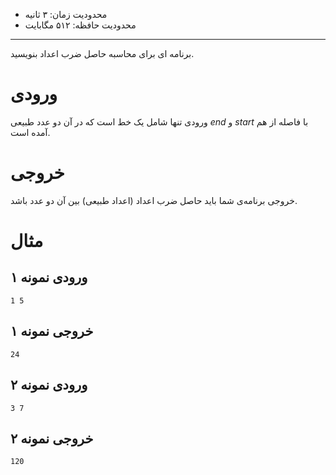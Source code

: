 + محدودیت زمان: ۳ ثانیه
+ محدودیت حافظه: ۵۱۲ مگابایت

----------
برنامه ای برای محاسبه حاصل ضرب اعداد بنویسید.

# ورودی

ورودی تنها شامل یک خط است که در آن دو عدد طبیعی $end$ و $start$ با فاصله از هم آمده است.

# خروجی

خروجی برنامه‌ی شما باید حاصل ضرب اعداد (اعداد طبیعی) بین آن دو عدد باشد.

# مثال

## ورودی نمونه ۱
```
1 5
```


## خروجی نمونه ۱
```
24
```


## ورودی نمونه ۲
```
3 7
```


## خروجی نمونه ۲
```
120
```
